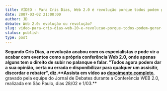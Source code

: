 ```yaml
---
title: VÍDEO - Para Cris Dias, Web 2.0 é revolução porque todos podem gerar conteúdo
date: 2007-03-02 21:00:00
author: JD
debate: Web 2.0: evolução ou revolução?
slug: video-para-cris-dias-web-20-e-revolucao-porque-todos-podem-gerar-conteudo
status: publish 
type: post
---
```


**Segundo Cris Dias, a revolução acabou com os especialistas e pode vir a acabar com eventos como a própria conferência Web 2.0, onde apenas alguns tem o direito de subir no palanque e falar. "Todos agora podem dar a sua opinião, certa ou errada e disponibilizar para qualquer um assisitir, discordar e rebater", diz.****Assista em vídeo ao** [**depoimento completo**](http://www.youtube.com/watch?v=rF-MNtpa8tU)**, gravado pela equipe do Jornal de Debates durante a Conferência WEB 2.0, realizada em São Paulo, dias 28/02 e 1/03.**
